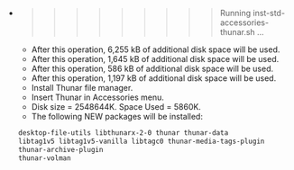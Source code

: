* >>>>>>>>> Running inst-std-accessories-thunar.sh ...
  * After this operation, 6,255 kB of additional disk space will be used.
  * After this operation, 1,645 kB of additional disk space will be used.
  * After this operation, 586 kB of additional disk space will be used.
  * After this operation, 1,197 kB of additional disk space will be used.
  * Install Thunar file manager.
  * Insert Thunar in Accessories menu.
  * Disk size = 2548644K. Space Used = 5860K.
  * The following NEW packages will be installed:
  ```bash
  desktop-file-utils libthunarx-2-0 thunar thunar-data
  libtag1v5 libtag1v5-vanilla libtagc0 thunar-media-tags-plugin
  thunar-archive-plugin
  thunar-volman
  ```
